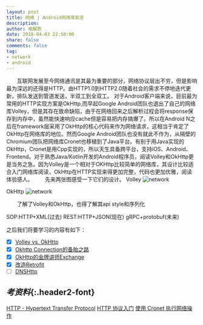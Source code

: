 ```yaml
---
layout: post
title: 网络 | Android网络库前言
description: 
author: 电解质
date: 2018-04-03 22:50:00
share: false
comments: false
tag: 
- network
- android
---
```

<!-- * TOC
{:toc} -->
&emsp;&emsp;互联网发展至今网络通讯是其最为重要的部分，网络协议层出不穷，但是影响最为深远的还得是HTTP。由HTTP1.0到HTTP2.0随着社会的需求不停地迭代更新，排队发送到管道发送，半双工到全双工。
对于Android客户端来说，目前最为常用的HTTP实现方案是OkHttp,而早起Google Android团队也退出了自己的网络库Volley，但是其存在致命缺陷，由于在网络回来之后解析过程会将response保存到内存中，虽然能快速响应cache但是容易把内存搞爆了。所以在Android N之后在framework层采用了OkHttp的核心代码来作为网络请求，这相当于肯定了OkHttp在网络库的地位。然而Google Android团队也没有就此不作为，从隔壁的Chromium团队把网络库Cronet也移植到了Java平台。有别于用Java实现的OkHttp，Cronet是用Cpp实现的，所以天生具备跨平台，支持iOS、Android、Frontend。对于熟悉Java/Kotlin开发的Android程序员，阅读Volley和OkHttp更是当务之急。因为Volley是一个相对于OKHttp比较简单的网络库，其设计比较适合入门网络库阅读，OkHttp在HTTP实现来得更加完整，代码也更加优雅，阅读体验感人。
&emsp;&emsp;先来两张图感受一下它们的设计。
Volley
![network][1]

OkHttp
![network][2]

&emsp;&emsp;了解了Volley和OkHttp，也得了解其api style和序列化

SOP:HTTP+XML(过去)
REST:HTTP+JSON(现在)
gRPC+protobuf(未来) ​​​​


之后我们将要学习的内容有如下：

- [x] [Volley vs. OkHttp][3]
- [x] [Okhttp Connection的备胎之路][4]
- [x] [OkHttp的金牌讲师Exchange][5]
- [x] [改造Retrofit][6]
- [ ]  [DNSHttp]()

## *考资料*{:.header2-font}

[HTTP - Hypertext Transfer Protocol](https://www.w3.org/Protocols/)
[HTTP 协议入门](https://www.ruanyifeng.com/blog/2016/08/http.html)
[使用 Cronet 执行网络操作](https://developer.android.com/guide/topics/connectivity/cronet)

[1]:{{site.baseurl}}/asset/network/Volley.jpg
[2]:{{site.baseurl}}/asset/network/OkHttp.jpg

[3]:{{site.baseurl}}/2018-04-19/network-volley-okhttp
[4]:{{site.baseurl}}/2021-04-28/network-okhttp-connection
[5]:{{site.baseurl}}/2021-04-29/network-okhttp-exchange
[6]:{{site.baseurl}}/2018-04-03/network-retrofit